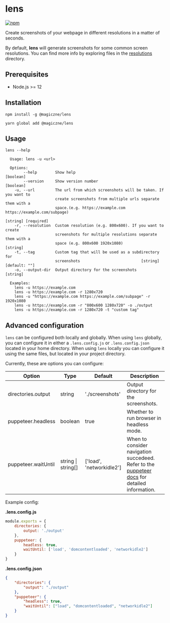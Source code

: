 # lens
[![npm](https://img.shields.io/badge/dynamic/json?color=blue&label=npm&query=version&style=flat-square&url=https%3A%2F%2Fraw.githubusercontent.com%2FMagiczne%2Flens%2Fmaster%2Fpackage.json)](https://www.npmjs.com/package/@magiczne/lens)

Create screenshots of your webpage in different resolutions in a matter of seconds.

By default, **lens** will generate screenshots for some common screen resolutions.
You can find more info by exploring files in the [resolutions](https://github.com/Magiczne/lens/tree/master/src/resolutions) directory.

## Prerequisites
- Node.js >= 12

## Installation

```
npm install -g @magiczne/lens
```

```
yarn global add @magiczne/lens
```

## Usage

```
lens --help

  Usage: lens -u <url>
  
  Options:
        --help        Show help                                          [boolean]
        --version     Show version number                                [boolean]
    -u, --url         The url from which screenshots will be taken. If you want to
                      create screenshots from multiple urls separate them with a
                      space.(e.g. https://example.com https://example.com/subpage)
                                                               [string] [required]
    -r, --resolution  Custom resolution (e.g. 800x600). If you want to create
                      screenshots for multiple resolutions separate them with a
                      space (e.g. 800x600 1920x1080)                      [string]
    -t, --tag         Custom tag that will be used as a subdirectory for 
                      screenshots                           [string] [default: ""]
    -o, --output-dir  Output directory for the screenshots                [string]
                      
  Examples:
    lens -u https://example.com
    lens -u https://example.com -r 1280x720
    lens -u "https://example.com https://example.com/subpage" -r 1920x1080
    lens -u https://example.com -r "800x600 1280x720" -o ./output
    lens -u https://example.com -r 1280x720 -t "custom tag"
```

## Advanced configuration

```lens``` can be configured both locally and globally. When using ```lens``` globally, you can
configure it in either a ```.lens.config.js``` or ```.lens.config.json``` located in your home directory.
When using ```lens``` locally you can configure it using the same files, but located in your project directory.

Currently, these are options you can configure:

| Option              | Type               | Default                  | Description                              |
|---------------------|--------------------|--------------------------|------------------------------------------|
| directories.output  | string             | './screenshots'          | Output directory for the screenshots.    |
| puppeteer.headless  | boolean            | true                     | Whether to run browser in headless mode. |
| puppeteer.waitUntil | string \| string[] | ['load', 'networkidle2'] | When to consider navigation succedeed. Refer to the [puppeteer docs](https://github.com/puppeteer/puppeteer/blob/v5.3.0/docs/api.md#pagegotourl-options) for detailed information. |

Example config:

**.lens.config.js**
```javascript
module.exports = {
    directories: {
        output: './output'
    },
    puppeteer: {
        headless: true,
        waitUntil: ['load', 'domcontentloaded', 'networkidle2']
    }
}
```

**.lens.config.json**
```json
{
    "directories": {
        "output": "./output"
    },
    "puppeteer": {
        "headless": true,
        "waitUntil": ["load", "domcontentloaded", "networkidle2"]
    }
}
```
